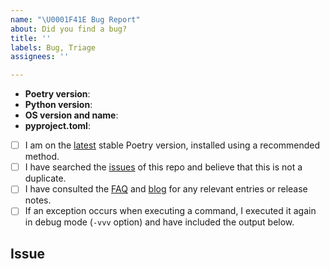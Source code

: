 ```yaml
---
name: "\U0001F41E Bug Report"
about: Did you find a bug?
title: ''
labels: Bug, Triage
assignees: ''

---
```


<!--
    Hi there! Thank you for submitting a bug report!

    Before you submit your issue, please review and follow the instructions at
    https://python-poetry.org/docs/contributing/#reporting-bugs. Fully fill out the template below; insufficient
    information or bad reproduction instructions will impair the ability of others to help you.
-->

<!-- All the below information must be provided for others to understand and help with your issue. -->
- **Poetry version**: <!-- Replace with version, e.g. from `poetry --version` -->
- **Python version**: <!-- Replace with the version of Python being used to run Poetry, as reported by `poetry debug info` -->
- **OS version and name**: <!-- Replace with version + name, e.g. Ubuntu 22.04 or macOS 12.6 -->
- **pyproject.toml**: <!-- Replace with a link to a Gist (https://gist.github.com/) containing your sanitized pyproject.toml -->

<!-- All the below steps should be completed before submitting your issue. Checked checkbox should look like this: [x] -->
- [ ] I am on the [latest](https://github.com/python-poetry/poetry/releases/latest) stable Poetry version, installed using a recommended method.
- [ ] I have searched the [issues](https://github.com/python-poetry/poetry/issues) of this repo and believe that this is not a duplicate.
- [ ] I have consulted the [FAQ](https://python-poetry.org/docs/faq/) and [blog](https://python-poetry.org/blog/) for any relevant entries or release notes.
- [ ] If an exception occurs when executing a command, I executed it again in debug mode (`-vvv` option) and have included the output below.

## Issue
<!-- Now feel free to write your issue, and please be as descriptive as possible! Make sure to include detailed reproduction steps. -->
<!-- Thanks again 🙌 ❤ -->
